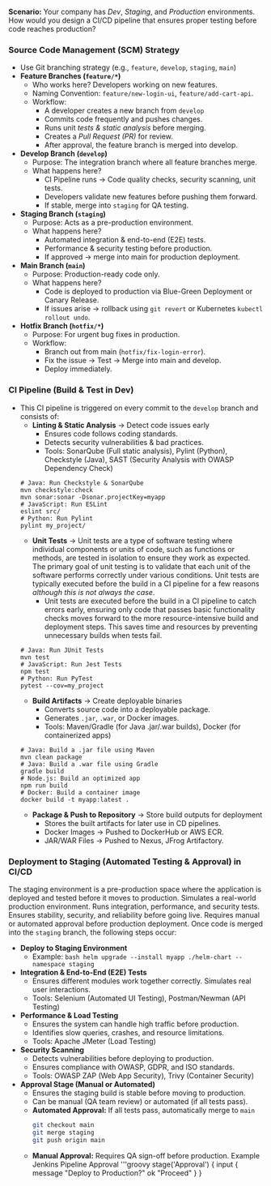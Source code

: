 **Scenario:** Your company has *Dev*, *Staging*, and *Production* environments. How would you design a CI/CD pipeline that ensures proper testing before code reaches production?

### Source Code Management (SCM) Strategy ###
- Use Git branching strategy (e.g., `feature`, `develop`, `staging`, `main`)
- **Feature Branches (`feature/*`)**
  - Who works here? Developers working on new features.
  - Naming Convention: `feature/new-login-ui`, `feature/add-cart-api`.
  - Workflow:
    - A developer creates a new branch from `develop`
    - Commits code frequently and pushes changes.
    - Runs unit *tests & static analysis* before merging.
    - Creates a *Pull Request (PR)* for review.
    - After approval, the feature branch is merged into develop.
- **Develop Branch (`develop`)**
  - Purpose: The integration branch where all feature branches merge.
  - What happens here?
    - CI Pipeline runs → Code quality checks, security scanning, unit tests.
    - Developers validate new features before pushing them forward.
    - If stable, merge into `staging` for QA testing.
- **Staging Branch (`staging`)**
  - Purpose: Acts as a pre-production environment.
  - What happens here?
    - Automated integration & end-to-end (E2E) tests.
    - Performance & security testing before production.
    - If approved → merge into main for production deployment.
- **Main Branch (`main`)**
  - Purpose: Production-ready code only.
  - What happens here?
    - Code is deployed to production via Blue-Green Deployment or Canary Release.
    - If issues arise → rollback using `git revert` or Kubernetes `kubectl rollout undo`.
- **Hotfix Branch (`hotfix/*`)**
  - Purpose: For urgent bug fixes in production.
  - Workflow:
    - Branch out from main (`hotfix/fix-login-error`).
    - Fix the issue → Test → Merge into main and develop.
    - Deploy immediately.

### CI Pipeline (Build & Test in Dev) ###
- This CI pipeline is triggered on every commit to the `develop` branch and consists of:
  - **Linting & Static Analysis** → Detect code issues early
    - Ensures code follows coding standards.
    - Detects security vulnerabilities & bad practices.
    - Tools: SonarQube (Full static analysis), Pylint (Python), Checkstyle (Java), SAST (Security Analysis with OWASP Dependency Check)
  ```
  # Java: Run Checkstyle & SonarQube
  mvn checkstyle:check
  mvn sonar:sonar -Dsonar.projectKey=myapp
  # JavaScript: Run ESLint
  eslint src/
  # Python: Run Pylint
  pylint my_project/
  ```
  - **Unit Tests** → Unit tests are a type of software testing where individual components or units of code, such as functions or methods, are tested in isolation to ensure they work as expected. The primary goal of unit testing is to validate that each unit of the software performs correctly under various conditions. Unit tests are typically executed before the build in a CI pipeline for a few reasons *although this is not always the case*.
    - Unit tests are executed before the build in a CI pipeline to catch errors early, ensuring only code that passes basic functionality checks moves forward to the more resource-intensive build and deployment steps. This saves time and resources by preventing unnecessary builds when tests fail.
  ```
  # Java: Run JUnit Tests
  mvn test
  # JavaScript: Run Jest Tests
  npm test
  # Python: Run PyTest
  pytest --cov=my_project
  ```
  - **Build Artifacts** → Create deployable binaries
    - Converts source code into a deployable package.
    - Generates `.jar`, `.war`, or Docker images.
    - Tools: Maven/Gradle (for Java .jar/.war builds), Docker (for containerized apps)
  ```
  # Java: Build a .jar file using Maven
  mvn clean package
  # Java: Build a .war file using Gradle
  gradle build
  # Node.js: Build an optimized app
  npm run build
  # Docker: Build a container image
  docker build -t myapp:latest .
  ```
  - **Package & Push to Repository** → Store build outputs for deployment
    - Stores the built artifacts for later use in CD pipelines.
    - Docker Images → Pushed to DockerHub or AWS ECR.
    - JAR/WAR Files → Pushed to Nexus, JFrog Artifactory.

### Deployment to Staging (Automated Testing & Approval) in CI/CD ###
The staging environment is a pre-production space where the application is deployed and tested before it moves to production. Simulates a real-world production environment. Runs integration, performance, and security tests. Ensures stability, security, and reliability before going live. Requires manual or automated approval before production deployment. Once code is merged into the `staging` branch, the following steps occur:
- **Deploy to Staging Environment**
  - Example: ```bash helm upgrade --install myapp ./helm-chart --namespace staging```
- **Integration & End-to-End (E2E) Tests**
  - Ensures different modules work together correctly. Simulates real user interactions.
  - Tools: Selenium (Automated UI Testing), Postman/Newman (API Testing)
- **Performance & Load Testing**
  - Ensures the system can handle high traffic before production.
  - Identifies slow queries, crashes, and resource limitations.
  - Tools: Apache JMeter (Load Testing)
- **Security Scanning**
  - Detects vulnerabilities before deploying to production.
  - Ensures compliance with OWASP, GDPR, and ISO standards.
  - Tools: OWASP ZAP (Web App Security), Trivy (Container Security)
- **Approval Stage (Manual or Automated)**
  - Ensures the staging build is stable before moving to production.
  - Can be manual (QA team review) or automated (if all tests pass).
  - **Automated Approval:** If all tests pass, automatically merge to `main`
    ```bash
    git checkout main
    git merge staging
    git push origin main
    ```
  - **Manual Approval:** Requires QA sign-off before production. Example Jenkins Pipeline Approval
    '''groovy
    stage('Approval') {
      input {
          message "Deploy to Production?"
          ok "Proceed"
      }
    }
    ```



    
